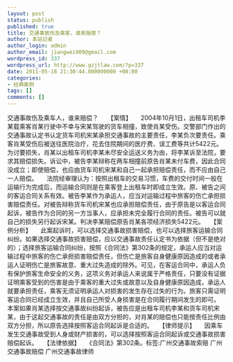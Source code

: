 ```yaml
---
layout: post
status: publish
published: true
title: 交通事故伤及乘客，谁来赔偿？
author: 本站记者
author_login: admin
author_email: jiangwei909@gmail.com
wordpress_id: 337
wordpress_url: http://www.gzjtlaw.com/?p=337
date: 2011-05-18 21:30:44.000000000 +08:00
categories:
- 经典案例
tags: []
comments: []
---
```

交通事故伤及乘车人，谁来赔偿？　　【案情】　　2004年10月1日，出租车司机李某载乘客肖某行驶中不幸与宋某驾驶的货车相撞，致使肖某受伤。交警部门作出的交通事故认定书认定货车司机宋某承担交通事故的主要责任，李某负次要责任。乘客肖某受伤后被送往医院治疗，花去住院期间的医疗费、误工费等共计5422元。为讨要损失，肖某以出租车司机李某未尽安全运送义务为由，将李某诉至法院，要求其赔偿损失。诉讼中，被告李某辩称在两车相撞前原告肖某未付车费，因此合同没成立；即使赔偿，也应由货车司机宋某和自己一起承担赔偿责任，而不应由自己一人赔偿。　　法院经审理认为：按照出租车的交易习惯，车费的交付时间一般在运输行为完成后，而运输合同则是在乘客登上出租车时即成立生效。原、被告之间的客运合同关系有效。被告李某作为承运人，应当对运输过程中旅客的伤亡承担损害赔偿责任。对被告辩称货车司机宋某也应承担赔偿责任，由于原告是以客运合同起诉，被告作为合同的另一方当事人，应承担未完全履行合同的责任。被告可以就自己的损失另行起诉宋某。判决李某赔偿原告肖某各项经济损失5422元。　　【案例分析】　　此案起诉时，可以选择交通事故损害赔偿，也可以选择旅客运输合同纠纷。如果选择交通事故损害赔偿，应以交通事故责任认定书为依据（但不是绝对的）；选择旅客运输合同纠纷，按照《合同法》第302条的规定，承运人应当对运输过程中旅客的伤亡承担损害赔偿责任，但伤亡是旅客自身健康原因造成的或者承运人证明伤亡是旅客故意、重大过失造成的除外。可见，在客运合同中，承运人负有保护旅客生命安全的义务，这项义务对承运人来说属于严格责任，只要没有证据证明乘客受到的伤害是由于乘客的重大过失或故意以及自身健康原因造成，承运人就要承担责任，乘客无须证明承运人对损害的发生存在过失的行为。旅客只需证明客运合同已经成立生效，并且自己所受人身损害是在合同履行期间发生的即可。　　本案如果肖某选择按交通事故纠纷起诉，被告应是出租车司机李某和货车司机宋某，由于这起交通事故的责任是由双方分担的，对肖某的赔偿也只能按责任比例由双方分担，所以原告选择按照客运合同起诉是合适的。　　【律师提示】　　因乘车发生交通事故受到人身或财产损害的，可以选择按照客运合同起诉或交通事故损害赔偿起诉。　　【法律依据】　　《合同法》第302条。标签:广州交通事故索赔 广州交通事故赔偿 广州交通事故律师
